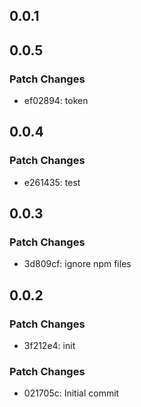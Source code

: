 ## 0.0.1

## 0.0.5

### Patch Changes

- ef02894: token

## 0.0.4

### Patch Changes

- e261435: test

## 0.0.3

### Patch Changes

- 3d809cf: ignore npm files

## 0.0.2

### Patch Changes

- 3f212e4: init

### Patch Changes

- 021705c: Initial commit
